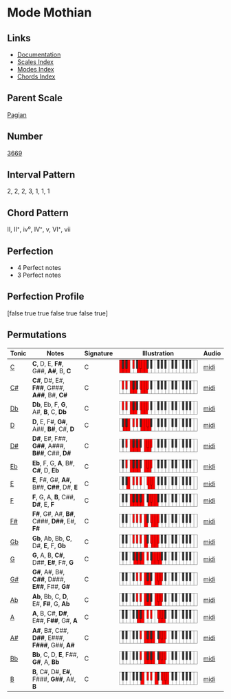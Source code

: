 # Mode Mothian

## Links

- [Documentation](index.md)
- [Scales Index](Scales.md)
- [Modes Index](Modes.md)
- [Chords Index](Chords.md)

## Parent Scale

[Pagian](ScalePagian.md)

## Number

[3669](https://ianring.com/musictheory/scales/3669)

## Interval Pattern

2, 2, 2, 3, 1, 1, 1

## Chord Pattern

II, II⁺, iv⁰, IV⁺, v, VI⁺, vii

## Perfection

- 4 Perfect notes
- 3 Perfect notes

## Perfection Profile

[false true true false true false true]

## Permutations

| Tonic | Notes | Signature | Illustration | Audio |
|-------|-------|-----------|--------------|-------|
| [C](ModeCNaturalMothian.md) | **C**, D, E, **F#**, G##, **A#**, B, **C** | C | ![CNaturalMothian](ModeCNaturalMothian.png) | [midi](https://github.com/edipermadi/music/blob/main/docs/ModeCNaturalMothian.mid?raw=true) |
| [C#](ModeCSharpMothian.md) | **C#**, D#, E#, **F##**, G###, **A##**, B#, **C#** | C | ![CSharpMothian](ModeCSharpMothian.png) | [midi](https://github.com/edipermadi/music/blob/main/docs/ModeCSharpMothian.mid?raw=true) |
| [Db](ModeDFlatMothian.md) | **Db**, Eb, F, **G**, A#, **B**, C, **Db** | C | ![DFlatMothian](ModeDFlatMothian.png) | [midi](https://github.com/edipermadi/music/blob/main/docs/ModeDFlatMothian.mid?raw=true) |
| [D](ModeDNaturalMothian.md) | **D**, E, F#, **G#**, A##, **B#**, C#, **D** | C | ![DNaturalMothian](ModeDNaturalMothian.png) | [midi](https://github.com/edipermadi/music/blob/main/docs/ModeDNaturalMothian.mid?raw=true) |
| [D#](ModeDSharpMothian.md) | **D#**, E#, F##, **G##**, A###, **B##**, C##, **D#** | C | ![DSharpMothian](ModeDSharpMothian.png) | [midi](https://github.com/edipermadi/music/blob/main/docs/ModeDSharpMothian.mid?raw=true) |
| [Eb](ModeEFlatMothian.md) | **Eb**, F, G, **A**, B#, **C#**, D, **Eb** | C | ![EFlatMothian](ModeEFlatMothian.png) | [midi](https://github.com/edipermadi/music/blob/main/docs/ModeEFlatMothian.mid?raw=true) |
| [E](ModeENaturalMothian.md) | **E**, F#, G#, **A#**, B##, **C##**, D#, **E** | C | ![ENaturalMothian](ModeENaturalMothian.png) | [midi](https://github.com/edipermadi/music/blob/main/docs/ModeENaturalMothian.mid?raw=true) |
| [F](ModeFNaturalMothian.md) | **F**, G, A, **B**, C##, **D#**, E, **F** | C | ![FNaturalMothian](ModeFNaturalMothian.png) | [midi](https://github.com/edipermadi/music/blob/main/docs/ModeFNaturalMothian.mid?raw=true) |
| [F#](ModeFSharpMothian.md) | **F#**, G#, A#, **B#**, C###, **D##**, E#, **F#** | C | ![FSharpMothian](ModeFSharpMothian.png) | [midi](https://github.com/edipermadi/music/blob/main/docs/ModeFSharpMothian.mid?raw=true) |
| [Gb](ModeGFlatMothian.md) | **Gb**, Ab, Bb, **C**, D#, **E**, F, **Gb** | C | ![GFlatMothian](ModeGFlatMothian.png) | [midi](https://github.com/edipermadi/music/blob/main/docs/ModeGFlatMothian.mid?raw=true) |
| [G](ModeGNaturalMothian.md) | **G**, A, B, **C#**, D##, **E#**, F#, **G** | C | ![GNaturalMothian](ModeGNaturalMothian.png) | [midi](https://github.com/edipermadi/music/blob/main/docs/ModeGNaturalMothian.mid?raw=true) |
| [G#](ModeGSharpMothian.md) | **G#**, A#, B#, **C##**, D###, **E##**, F##, **G#** | C | ![GSharpMothian](ModeGSharpMothian.png) | [midi](https://github.com/edipermadi/music/blob/main/docs/ModeGSharpMothian.mid?raw=true) |
| [Ab](ModeAFlatMothian.md) | **Ab**, Bb, C, **D**, E#, **F#**, G, **Ab** | C | ![AFlatMothian](ModeAFlatMothian.png) | [midi](https://github.com/edipermadi/music/blob/main/docs/ModeAFlatMothian.mid?raw=true) |
| [A](ModeANaturalMothian.md) | **A**, B, C#, **D#**, E##, **F##**, G#, **A** | C | ![ANaturalMothian](ModeANaturalMothian.png) | [midi](https://github.com/edipermadi/music/blob/main/docs/ModeANaturalMothian.mid?raw=true) |
| [A#](ModeASharpMothian.md) | **A#**, B#, C##, **D##**, E###, **F###**, G##, **A#** | C | ![ASharpMothian](ModeASharpMothian.png) | [midi](https://github.com/edipermadi/music/blob/main/docs/ModeASharpMothian.mid?raw=true) |
| [Bb](ModeBFlatMothian.md) | **Bb**, C, D, **E**, F##, **G#**, A, **Bb** | C | ![BFlatMothian](ModeBFlatMothian.png) | [midi](https://github.com/edipermadi/music/blob/main/docs/ModeBFlatMothian.mid?raw=true) |
| [B](ModeBNaturalMothian.md) | **B**, C#, D#, **E#**, F###, **G##**, A#, **B** | C | ![BNaturalMothian](ModeBNaturalMothian.png) | [midi](https://github.com/edipermadi/music/blob/main/docs/ModeBNaturalMothian.mid?raw=true) |
